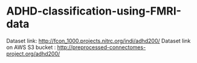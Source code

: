 # ADHD-classification-using-FMRI-data
Dataset link: http://fcon_1000.projects.nitrc.org/indi/adhd200/
Dataset link on AWS S3 bucket : http://preprocessed-connectomes-project.org/adhd200/
